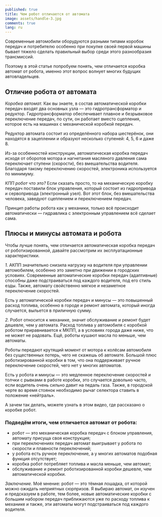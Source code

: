 ```yaml
---
published: true
title: Чем робот отличается от автомата
image: assets/handle-3.jpg
comments: true
lang: ru
---
```


Современные автомобили оборудуются разными типами коробок передач и потребителю особенно при покупке своей первой машины бывает тяжело сделать правильный выбор среди этого разнообразия трансмиссий.

Поэтому в этой статье попробуем понять, чем отличается коробка автомат от робота, именно этот вопрос волнует многих будущих автовладельцев.

## Отличие робота от автомата

_Коробка автомат._ Как вы знаете, в состав автоматической коробки передач входят два основных узла — это гидротрансформатор и редуктор. Гидротрансформатор обеспечивает плавное и безрывковое переключение передач, по сути, он работает вместо сцепления, которое есть на машинах с механической коробкой передач.

Редуктор автомата состоит из определённого набора шестерёнок, они находятся в зацеплении и образуют несколько ступеней: 4, 5, 6 и даже 8.

Из-за особенностей конструкции, автоматическая коробка передач исходя от оборотов мотора и нагнетания масляного давления сама переключает ступени (скорости), без вмешательства водителя. Благодаря такому переключению скоростей, электроника используется по минимуму.

_КПП робот что это?_ Если сказать просто, то на механическую коробку передач поставили блок управления, который состоит из гидропривода и сервопривода (электронный узел). Вот этот блок, без вмешательства человека, заведуют сцеплением и переключением передач.

Принцип работы робота как у механики, только всё происходит автоматически — гидравлика с электронным управлением всё сделает сама.

## Плюсы и минусы автомата и робота

Чтобы лучше понять, чем отличается автоматическая коробка передач от роботизированной, давайте рассмотрим их эксплуатационные характеристики.

_1._ АКПП значительно снизила нагрузку на водителя при управлении автомобилем, особенно это заметно при движении в городских условиях. Современные автоматические коробки передач (адаптивные) способны даже подстраиваться под каждого водителя, под его стиль езды. Также, автомату свойственно мягкое и незаметное переключение скоростей.

Есть у автоматической коробки передач и минусы — это повышенный расход топлива, особенно в городе и ремонт автомата, который иногда случается, выльется в приличную сумму.

_2._ Робот относится к механике, значит обслуживание и ремонт будет дешевле, чем у автомата. Расход топлива у автомобиля с коробкой роботом приравнивается к МКПП, а в условиях города даже ниже, что не может не радовать. Ещё, роботы кушают масла по меньше, чем автоматы.

Роботы передают крутящий момент от мотора к колёсам автомобиля без существенных потерь, чего не скажешь об автомате. Большой плюс роботизированной коробки в том, что она поддерживает ручное переключение скоростей, чего нет у многих автоматов.

Есть у робота и минусы — это медленное переключение скоростей и толчки с рывками в работе коробки, это случается довольно часто, если водитель очень сильно давит на педаль газа. Также, в городской черте во время стоянок необходимо рычаг селектора ставить в положение «нейтраль».

А зачем так делать, можете узнать в этом видео, где рассказано о коробке робот.

### Подведём итоги, чем отличается автомат от робота:

* робот — это механическая коробка передач с блоком управления, автомату присуща своя конструкция;
* при переключениях передач автомат выигрывает у робота по скорости и плавности переключений;
* у робота есть ручное переключение, а у многих автоматов подобная функция отсутствует;
* коробка робот потребляет топлива и масла меньше, чем автомат;
* обслуживание и ремонт роботизированной коробки дешевле, чем автоматической коробки.

_Заключение._ Моё мнение: робот — это тёмная лошадка, от которой можно ожидать неприятных сюрпризов. Я выбираю автомат, он изучен и предсказуем в работе, тем более, новые автоматические коробки с большим набором передач приближаются уже по расходу топлива к механике и также, эти автоматы могут подстраиваться под каждого водителя.
